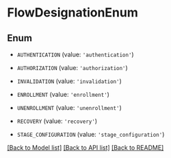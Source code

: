 # FlowDesignationEnum


## Enum

* `AUTHENTICATION` (value: `'authentication'`)

* `AUTHORIZATION` (value: `'authorization'`)

* `INVALIDATION` (value: `'invalidation'`)

* `ENROLLMENT` (value: `'enrollment'`)

* `UNENROLLMENT` (value: `'unenrollment'`)

* `RECOVERY` (value: `'recovery'`)

* `STAGE_CONFIGURATION` (value: `'stage_configuration'`)

[[Back to Model list]](../README.md#documentation-for-models) [[Back to API list]](../README.md#documentation-for-api-endpoints) [[Back to README]](../README.md)


